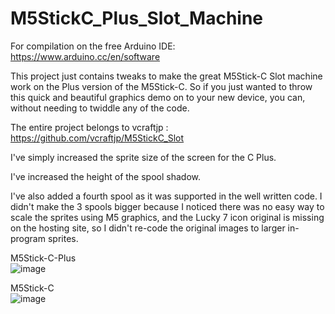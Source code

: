 # M5StickC_Plus_Slot_Machine
For compilation on the free Arduino IDE: https://www.arduino.cc/en/software

This project just contains tweaks to make the great M5Stick-C Slot machine work on the Plus version of the M5Stick-C. So if you just wanted to throw this quick and beautiful graphics demo on to your new device, you can, without needing to twiddle any of the code.

The entire project belongs to vcraftjp : https://github.com/vcraftjp/M5StickC_Slot

I've simply increased the sprite size of the screen for the C Plus.            

I've increased the height of the spool shadow.                 

I've also added a fourth spool as it was supported in the well written code. I didn't make the 3 spools bigger because I noticed there was no easy way to scale the sprites using M5 graphics, and the Lucky 7 icon original is missing on the hosting site, so I didn't re-code the original images to larger in-program sprites.                
                           
M5Stick-C-Plus                     
![image](https://user-images.githubusercontent.com/1586332/178795482-ae3b6c4a-fff6-4ff2-b47d-f063a3dfbd25.png)

M5Stick-C                              
![image](https://user-images.githubusercontent.com/1586332/178794891-f3164e0f-e7cb-4423-a780-8bdd38f84dcb.png)
